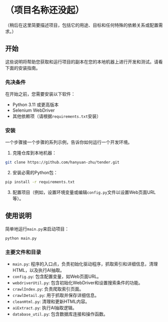# （项目名称还没起）

（稍后在这里简要描述项目，包括它的用途、目标和任何特殊的依赖关系或配置需求。）

## 开始

这些说明将帮助您获取和运行项目的副本在您的本地机器上进行开发和测试。请看下面的安装指南。

### 先决条件

在开始之前，您需要安装以下软件：

- Python 3.11 或更高版本
- Selenium WebDriver
- 其他依赖项（请根据`requirements.txt`安装）

### 安装

一个步骤接一个步骤的系列示例，告诉你如何运行一个开发环境。

1. 克隆仓库到本地机器：

```bash
git clone https://github.com/hanyuan-zhu/tender.git
```

2. 安装必需的Python包：

```bash
pip install -r requirements.txt
```

3. 配置项目（例如，设置环境变量或编辑`config.py`文件以设置Web页面URL等）。

## 使用说明

简单地运行`main.py`来启动项目：

```bash
python main.py
```

### 主要文件和目录

- `main.py`: 程序的入口点，负责初始化驱动程序，抓取索引和详细信息，清理HTML，以及执行AI抽取。
- `config.py`: 包含配置变量，如Web页面URL。
- `webdriverUtil.py`: 包含初始化WebDriver和设置搜索条件的功能。
- `crawlIndex.py`: 负责爬取索引页面。
- `crawlDetail.py`: 用于抓取并保存详细信息。
- `cleanHtml.py`: 清理和更新HTML内容。
- `aiExtract.py`: 执行AI抽取逻辑。
- `database_util.py`: 包含数据库连接和操作函数。
